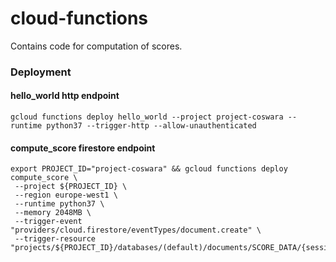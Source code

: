 # cloud-functions
Contains code for computation of scores.


### Deployment

#### hello_world http endpoint

```
gcloud functions deploy hello_world --project project-coswara --runtime python37 --trigger-http --allow-unauthenticated
```

#### compute_score firestore endpoint

```
export PROJECT_ID="project-coswara" && gcloud functions deploy compute_score \
 --project ${PROJECT_ID} \
 --region europe-west1 \
 --runtime python37 \
 --memory 2048MB \
 --trigger-event "providers/cloud.firestore/eventTypes/document.create" \
 --trigger-resource "projects/${PROJECT_ID}/databases/(default)/documents/SCORE_DATA/{sessionId}"
```